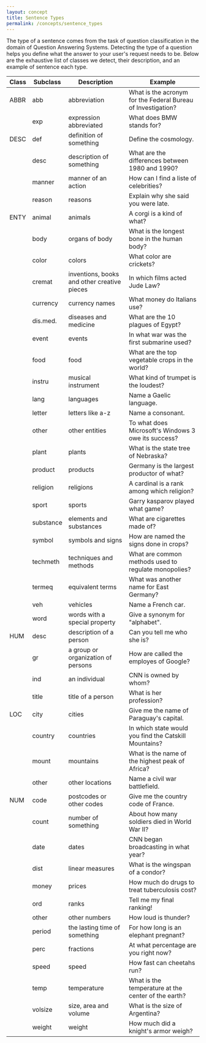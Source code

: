 ```yaml
---
layout: concept
title: Sentence Types
permalink: /concepts/sentence_types
---
```


The type of a sentence comes from the task of question classification in the domain of Question Answering Systems. Detecting the type of a question helps you define what the answer to your user's request needs to be. Below are the exhaustive list of classes we detect, their description, and an example of sentence each type.


| Class | Subclass | Description | Example |
| ----- | -------- | ----------- | ------- |
| ABBR  | abb | abbreviation | What is the acronym for the Federal Bureau of Investigation? |
| | exp | expression abbreviated | What does BMW stands for? |
| DESC | def | definition of something | Define the cosmology. |
| | desc | description of something | What are the differences between 1980 and 1990? |
| | manner | manner of an action | How can I find a liste of celebrities? |
| | reason | reasons | Explain why she said you were late. |
| ENTY | animal | animals | A corgi is a kind of what? |
| | body | organs of body | What is the longest bone in the human body? |
| | color | colors | What color are crickets? |
| | cremat | inventions, books and other creative pieces | In which films acted Jude Law? |
| | currency | currency names | What money do Italians use? |
| | dis.med. | diseases and medicine | What are the 10 plagues of Egypt? |
| | event | events | In what war was the first submarine used? |
| | food | food | What are the top vegetable crops in the world? |
| | instru | musical instrument | What kind of trumpet is the loudest? |
| | lang | languages | Name a Gaelic language. |
| | letter | letters like a-z | Name a consonant. |
| | other | other entities | To what does Microsoft's Windows 3 owe its success? |
| | plant | plants | What is the state tree of Nebraska? |
| | product | products | Germany is the largest productor of what? |
| | religion | religions | A cardinal is a rank among which religion? |
| | sport | sports | Garry kasparov played what game? |
| | substance | elements and substances | What are cigarettes made of? |
| | symbol | symbols and signs | How are named the signs done in crops? |
| | techmeth | techniques and methods | What are common methods used to regulate monopolies? |
| | termeq | equivalent terms | What was another name for East Germany? |
| | veh | vehicles | Name a French car. |
| | word | words with a special property | Give a synonym for "alphabet". |
| HUM | desc | description of a person | Can you tell me who she is? |
| | gr | a group or organization of persons | How are called the employes of Google? |
| | ind | an individual | CNN is owned by whom? |
| | title | title of a person | What is her profession? |
| LOC | city | cities | Give me the name of Paraguay's capital. |
| | country | countries | In which state would you find the Catskill Mountains? |
| | mount | mountains | What is the name of the highest peak of Africa? |
| | other | other locations | Name a civil war battlefield. |
| NUM | code | postcodes or other codes | Give me the country code of France. |
| | count | number of something | About how many soldiers died in World War II? |
| | date | dates | CNN began broadcasting in what year? |
| | dist | linear measures | What is the wingspan of a condor? |
| | money | prices | How much do drugs to treat tuberculosis cost? |
| | ord | ranks | Tell me my final ranking! |
| | other | other numbers | How loud is thunder? |
| | period | the lasting time of something | For how long is an elephant pregnant? |
| | perc | fractions | At what percentage are you right now? |
| | speed | speed | How fast can cheetahs run? |
| | temp | temperature | What is the temperature at the center of the earth? |
| | volsize | size, area and volume | What is the size of Argentina? |
| | weight | weight | How much did a knight's armor weigh? |
